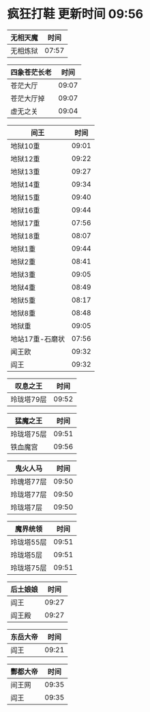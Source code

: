 # 疯狂打鞋 更新时间 09:56

| 无相天魔   | 时间    |
|--------|-------|
| 无相炼狱 | 07:57 |

| 四象苍茫长老   | 时间    |
|--------|-------|
| 苍茫大厅 | 09:07 |
| 苍茫大厅掉 | 09:07 |
| 虚无之关 | 09:04 |

| 间王   | 时间    |
|--------|-------|
| 地狱10重 | 09:01 |
| 地狱12重 | 09:22 |
| 地狱13重 | 09:27 |
| 地狱14重 | 09:34 |
| 地狱15重 | 09:40 |
| 地狱16重 | 09:44 |
| 地狱17重 | 07:56 |
| 地狱18重 | 08:07 |
| 地狱1重 | 09:44 |
| 地狱2重 | 08:41 |
| 地狱3重 | 09:05 |
| 地狱4重 | 08:49 |
| 地狱5重 | 08:17 |
| 地狱8重 | 08:48 |
| 地狱重 | 09:05 |
| 地站17重-石磨状 | 07:56 |
| 闻王欧 | 09:32 |
| 阎王 | 09:32 |

| 叹息之王   | 时间    |
|--------|-------|
| 玲珑塔79层 | 09:52 |

| 猛魔之王   | 时间    |
|--------|-------|
| 玲珑塔75层 | 09:51 |
| 铁血魔宫 | 09:56 |

| 鬼火人马   | 时间    |
|--------|-------|
| 玲瑰塔77层 | 09:50 |
| 玲珑塔77层 | 09:50 |
| 玲珑塔7层 | 09:50 |

| 魔界统领   | 时间    |
|--------|-------|
| 玲珑塔55层 | 09:51 |
| 玲珑塔5层 | 09:51 |
| 玲珑塔75层 | 09:51 |

| 后土娘娘   | 时间    |
|--------|-------|
| 阎王 | 09:27 |
| 阎王殿 | 09:27 |

| 东岳大帝   | 时间    |
|--------|-------|
| 阎王 | 09:21 |

| 酆都大帝   | 时间    |
|--------|-------|
| 间王网 | 09:35 |
| 阎王 | 09:35 |